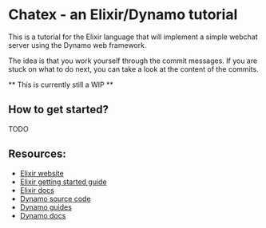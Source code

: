# Chatex - an Elixir/Dynamo tutorial

This is a tutorial for the Elixir  language that will implement a simple webchat server using the Dynamo web 
framework.

The idea is that you work yourself through the commit messages. If you are stuck on what to do next, you can take a 
look at the content of the commits.

** This is currently still a WIP **

## How to get started?

TODO

## Resources:

* [Elixir website](http://elixir-lang.org/)
* [Elixir getting started guide](http://elixir-lang.org/getting_started/1.html)
* [Elixir docs](http://elixir-lang.org/docs)
* [Dynamo source code](https://github.com/elixir-lang/dynamo)
* [Dynamo guides](https://github.com/elixir-lang/dynamo#learn-more)
* [Dynamo docs](http://elixir-lang.org/docs/dynamo)
